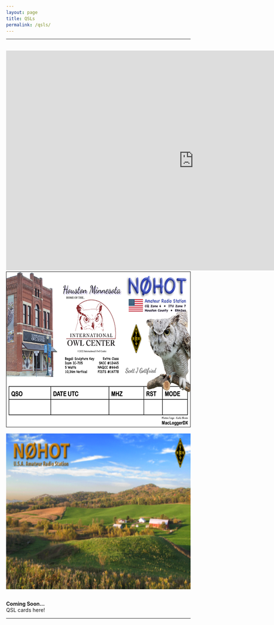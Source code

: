 ```yaml
---
layout: page
title: QSLs
permalink: /qsls/
---
```

-------------------------------------------
<br>
<div style="text-align: center">
<iframe frameborder=0 height=600 scrolling=no src='https://www.qsomap.org/QSOmapProduction/qsomapforQRZ.php?call=n0hot&h=800' width=1024></iframe><br>
<img src="/assets/img/QSL-2022-for-Online.png" alt="n0hot" width="575000" height="425" align="center"><br><br>
<img src="/assets/img/QSL-frontForStudioWebsite.png" alt="n0hot" width="750" height="425" align="center">
</div><br>

**Coming Soon...**   
QSL cards here! 

-------------------------------------------
